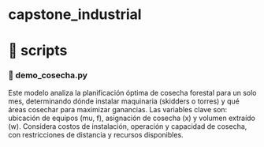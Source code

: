 # capstone_industrial


# :file_folder: scripts

### :page_facing_up: demo_cosecha.py

Este modelo analiza la planificación óptima de cosecha forestal para un solo mes, determinando dónde instalar maquinaria (skidders o torres) y qué áreas cosechar para maximizar ganancias. Las variables clave son: ubicación de equipos (mu, f), asignación de cosecha (x) y volumen extraído (w). Considera costos de instalación, operación y capacidad de cosecha, con restricciones de distancia y recursos disponibles.